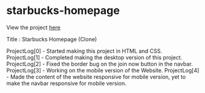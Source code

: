 # starbucks-homepage
View the project <a href="https://vibhatsu08.github.io/starbucks-homepage/">here</a> <br/>

Title : Starbucks Homepage (Clone) <br/>

ProjectLog[0] - Started making this project in HTML and CSS. <br/>
ProjectLog[1] - Completed making the desktop version of this project. <br/>
ProjectLog[2] - Fixed the border bug on the join now button in the navbar.
ProjectLog[3] - Working on the mobile version of the Website.
ProjectLog[4] - Made the content of the website responsive for mobile version, yet to make the navbar responsive for mobile version.
